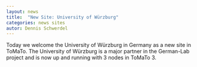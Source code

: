 ```yaml
---
layout: news
title:  "New Site: University of Würzburg"
categories: news sites
autor: Dennis Schwerdel
---
```


Today we welcome the University of Würzburg in Germany as a new site in
ToMaTo. The University of Würzburg is a major partner in the German-Lab
project and is now up and running with 3 nodes in ToMaTo 3.

